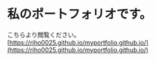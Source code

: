 # 私のポートフォリオです。  
  
  
こちらより閲覧ください。  
[https://riho0025.github.io/myportfolio.github.io/](https://riho0025.github.io/myportfolio.github.io/)
